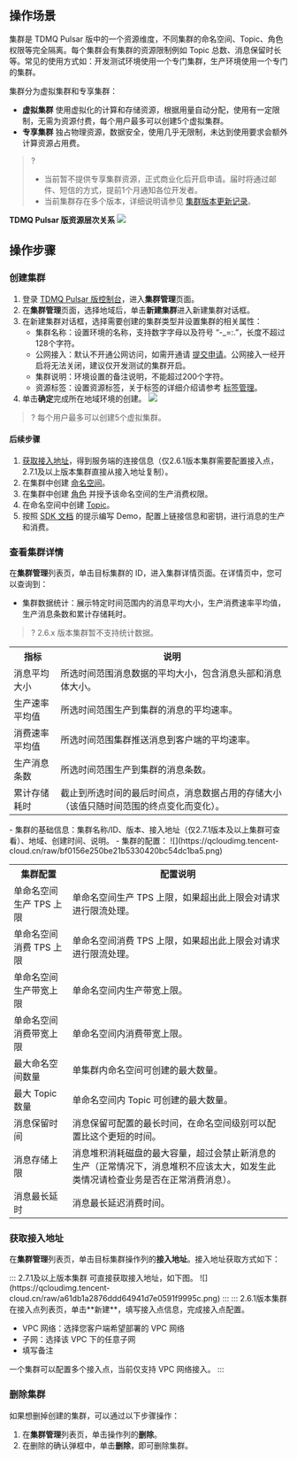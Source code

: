 ## 操作场景

集群是 TDMQ Pulsar 版中的一个资源维度，不同集群的命名空间、Topic、角色权限等完全隔离。每个集群会有集群的资源限制例如 Topic 总数、消息保留时长等。常见的使用方式如：开发测试环境使用一个专门集群，生产环境使用一个专门的集群。

集群分为虚拟集群和专享集群：

- **虚拟集群**
  使用虚拟化的计算和存储资源，根据用量自动分配，使用有一定限制，无需为资源付费，每个用户最多可以创建5个虚拟集群。
- **专享集群**
  独占物理资源，数据安全，使用几乎无限制，未达到使用要求会额外计算资源占用费。

> ?
>
> - 当前暂不提供专享集群资源，正式商业化后开启申请。届时将通过邮件、短信的方式，提前1个月通知各位开发者。
> - 当前集群存在多个版本，详细说明请参见 [集群版本更新记录](https://cloud.tencent.com/document/product/1179/55958)。

**TDMQ Pulsar 版资源层次关系**
![](https://qcloudimg.tencent-cloud.cn/raw/a6d608f16641711b44bcb22346df9784.jpg)


## 操作步骤

### 创建集群

1. 登录 [TDMQ Pulsar 版控制台](https://console.cloud.tencent.com/tdmq)，进入**集群管理**页面。
2. 在**集群管理**页面，选择地域后，单击**新建集群**进入新建集群对话框。
3. 在新建集群对话框，选择需要创建的集群类型并设置集群的相关属性：
   - 集群名称：设置环境的名称，支持数字字母以及符号 “-_=:.”，长度不超过128个字符。
   - 公网接入：默认不开通公网访问，如需开通请 [提交申请](https://console.cloud.tencent.com/workorder/category?level1_id=876&level2_id=1772&source=0&data_title=%E6%B6%88%E6%81%AF%E9%98%9F%E5%88%97%20TDMQ&step=1)。公网接入一经开启将无法关闭，建议仅开发测试的集群开启。
   - 集群说明：环境设置的备注说明，不能超过200个字符。
   - 资源标签：设置资源标签，关于标签的详细介绍请参考 [标签管理](https://cloud.tencent.com/document/product/1179/63440)。
4. 单击**确定**完成所在地域环境的创建。
![](https://qcloudimg.tencent-cloud.cn/raw/13f4253afd0484ad1ac04295d56cde23.png)

> ? 每个用户最多可以创建5个虚拟集群。

#### 后续步骤

1. [获取接入地址](#获取接入地址)，得到服务端的连接信息（仅2.6.1版本集群需要配置接入点，2.7.1及以上版本集群直接从接入地址复制）。
2. 在集群中创建 [命名空间](https://cloud.tencent.com/document/product/1179/44819)。 
3. 在集群中创建 [角色](https://cloud.tencent.com/document/product/1179/47543) 并授予该命名空间的生产消费权限。
4. 在命名空间中创建 [Topic](https://cloud.tencent.com/document/product/1179/44820)。 
5. 按照 [SDK 文档](https://cloud.tencent.com/document/product/1179/48553) 的提示编写 Demo，配置上链接信息和密钥，进行消息的生产和消费。



### 查看集群详情

在**集群管理**列表页，单击目标集群的 ID，进入集群详情页面。在详情页中，您可以查询到：
- 集群数据统计：展示特定时间范围内的消息平均大小，生产消费速率平均值，生产消息条数和累计存储耗时。
>? 2.6.x 版本集群暂不支持统计数据。
<table>
<tr>
<th>指标</th>
<th>说明</th>
</tr>
<tr>
<td>消息平均大小</td>
<td>所选时间范围消息数据的平均大小，包含消息头部和消息体大小。</td>
</tr>
<tr>
<td>生产速率平均值</td>
<td>所选时间范围生产到集群的消息的平均速率。</td>
</tr>
<tr>
<td>消费速率平均值</td>
<td>所选时间范围集群推送消息到客户端的平均速率。</td>
</tr>
<tr>
<td>生产消息条数</td>
<td>所选时间范围生产到集群的消息条数。</td>
</tr>
<tr>
<td>累计存储耗时</td>
<td>截止到所选时间的最后时间点，消息数据占用的存储大小（该值只随时间范围的终点变化而变化）。</td>
</tr>
</table>
- 集群的基础信息：集群名称/ID、版本、接入地址（仅2.7.1版本及以上集群可查看）、地域、创建时间、说明。
- 集群的配置：
![](https://qcloudimg.tencent-cloud.cn/raw/bf0156e250be21b5330420bc54dc1ba5.png)
<table>
<tr>
<th>集群配置</th>
<th>配置说明</th>
</tr>
<tr>
<td>单命名空间生产 TPS 上限</td>
<td>单命名空间生产 TPS 上限，如果超出此上限会对请求进行限流处理。</td>
</tr>
<tr>
<td>单命名空间消费 TPS 上限</td>
<td>单命名空间消费 TPS 上限，如果超出此上限会对请求进行限流处理。</td>
</tr>
<tr>
<td>单命名空间生产带宽上限</td>
<td>单命名空间内生产带宽上限。</td>
</tr>
<tr>
<td>单命名空间消费带宽上限</td>
<td>单命名空间内消费带宽上限。</td>
</tr>
<tr>
<td>最大命名空间数量</td>
<td>单集群内命名空间可创建的最大数量。</td>
</tr>
<tr>
<td>最大 Topic 数量</td>
<td>单命名空间内 Topic 可创建的最大数量。</td>
</tr>
<tr>
<td>消息保留时间</td>
<td>消息保留可配置的最长时间，在命名空间级别可以配置比这个更短的时间。</td>
</tr>
<tr>
<td>消息存储上限	</td>
<td>消息堆积消耗磁盘的最大容量，超过会禁止新消息的生产（正常情况下，消息堆积不应该太大，如发生此类情况请检查业务是否在正常消费消息）。</td>
</tr>
<tr>
<td>消息最长延时	</td>
<td>消息最长延迟消费时间。</td>
</tr>
</table>



### 获取接入地址[](id:获取接入地址)

在**集群管理**列表页，单击目标集群操作列的**接入地址**。接入地址获取方式如下：

<dx-tabs>
::: 2.7.1及以上版本集群
可直接获取接入地址，如下图。
![](https://qcloudimg.tencent-cloud.cn/raw/a61db1a2876ddd64941d7e0591f9995c.png)
:::
::: 2.6.1版本集群
在接入点列表页，单击**新建**，填写接入点信息，完成接入点配置。

- VPC 网络：选择您客户端希望部署的 VPC 网络
- 子网：选择该 VPC 下的任意子网
- 填写备注



<dx-alert infotype="explain" title="">
一个集群可以配置多个接入点，当前仅支持 VPC 网络接入。
</dx-alert>
:::

</dx-tabs>

### 删除集群

如果想删掉创建的集群，可以通过以下步骤操作：

1. 在**集群管理**列表页，单击操作列的**删除**。
2. 在删除的确认弹框中，单击**删除**，即可删除集群。

